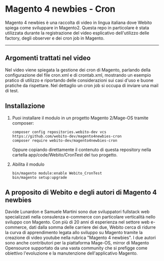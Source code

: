 # Magento 4 newbies - Cron

Magento 4 newbies è una raccolta di video in lingua italiana dove Webito spiega come sviluppare in Magento2.
Questa repo in particolare è stata utilizzata durante la registrazione del video esplicativo dell'utilizzo delle factory, degli observer e dei cron job in Magento.

---


## Argomenti trattati nel video

Nel video viene spiegata la gestione dei cron di Magento, parlando della configurazione del file cron.xml e di crontab.xml, mostrando un esempio pratico di utilizzo e riportando delle considerazioni sui casi d'uso e buone pratiche da rispettare.
Nel dettaglio un cron job si occupa di inviare una mail di test.

## Installazione

1. Puoi installare il modulo in un progetto Magento 2/Mage-OS tramite composer:
    ```
    composer config repositories.webito-dev vcs https://github.com/webito-dev/magento4newbies-cron
    composer require webito-dev/magento4newbies-cron
    ```
   Oppure copiando direttamente il contenuto di questa repository nella cartella app/code/Webito/CronTest del tuo progetto.


2. Abilita il modulo
    ```
    bin/magento module:enable Webito_CronTest
    bin/magento setup:upgrade
    ```

## A proposito di Webito e degli autori di Magento 4 newbies 

Davide Lunardon e Samuele Martini sono due sviluppatori fullstack web specializzati nella consulenza e-commerce con particolare verticalità nello sviluppo con Magento.
Con più di 20 anni di esperienza nel settore web e-commerce, dati dalla somma delle carriere dei due, Webito cerca di ridurre la curva di apprendimento legata allo sviluppo su Magento tramite la creazione di video youtube nella rubrica "Magento 4 newbies".
I due autori sono anche contributori per la piattaforma Mage-OS, mirror di Magento Opensource supportato da una vasta community che si prefigge come obiettivo l'evoluzione e la manutenzione dell'applicativo Magento.
